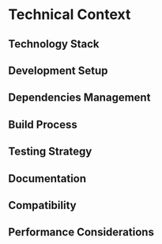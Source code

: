 # Technical Context

## Technology Stack

## Development Setup

## Dependencies Management

## Build Process

## Testing Strategy

## Documentation

## Compatibility

## Performance Considerations
